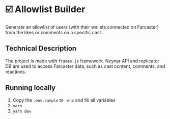 # ☑️ Allowlist Builder

Generate an allowlist of users (with their wallets connected on Farcaster) from the likes or comments on a specific cast.

## Technical Description

The project is made with `frames.js` framework. Neynar API and replicator DB are used to access Farcaster data, such as cast content, comments, and reactions.

## Running locally

1. Copy the `.env.sample` to `.env` and fill all variables
2. `yarn`
3. `yarn dev`
